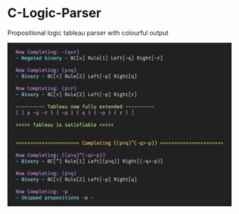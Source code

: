 # C-Logic-Parser
Propositional logic tableau parser with colourful output

![Screenshot](demo_output.png)